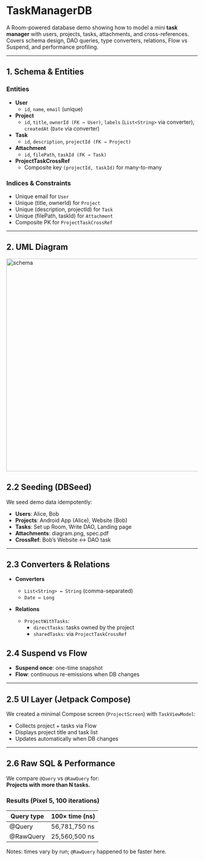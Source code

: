 # TaskManagerDB 

A Room-powered database demo showing how to model a mini **task manager** with users, projects, tasks, attachments, and cross-references.  
Covers schema design, DAO queries, type converters, relations, Flow vs Suspend, and performance profiling.

---

## 1. Schema & Entities

### Entities
- **User**
  - `id`, `name`, `email` (unique)
- **Project**
  - `id`, `title`, `ownerId (FK → User)`, `labels` (`List<String>` via converter), `createdAt` (`Date` via converter)
- **Task**
  - `id`, `description`, `projectId (FK → Project)`
- **Attachment**
  - `id`, `filePath`, `taskId (FK → Task)`
- **ProjectTaskCrossRef**
  - Composite key `(projectId, taskId)` for many-to-many
 

### Indices & Constraints
- Unique email for `User`
- Unique (title, ownerId) for `Project`
- Unique (description, projectId) for `Task`
- Unique (filePath, taskId) for `Attachment`
- Composite PK for `ProjectTaskCrossRef`

---

## 2. UML Diagram
<img width="1407" height="558" alt="schema" src="https://github.com/user-attachments/assets/480b0e0f-5c35-455f-ba90-0e79ee453350" />




## 2.2 Seeding (DBSeed)

We seed demo data idempotently:
- **Users**: Alice, Bob  
- **Projects**: Android App (Alice), Website (Bob)  
- **Tasks**: Set up Room, Write DAO, Landing page  
- **Attachments**: diagram.png, spec.pdf  
- **CrossRef**: Bob’s Website ↔ DAO task

---

## 2.3 Converters & Relations

- **Converters**  
  - `List<String> ↔ String` (comma-separated)  
  - `Date ↔ Long`  

- **Relations**  
  - `ProjectWithTasks`:  
    - `directTasks`: tasks owned by the project  
    - `sharedTasks`: via `ProjectTaskCrossRef`
   
## 2.4 Suspend vs Flow

- **Suspend once**: one-time snapshot  
- **Flow**: continuous re-emissions when DB changes
  
---

## 2.5 UI Layer (Jetpack Compose)

We created a minimal Compose screen (`ProjectScreen`) with `TaskViewModel`:

- Collects project + tasks via Flow
- Displays project title and task list
- Updates automatically when DB changes

---

## 2.6 Raw SQL & Performance

We compare `@Query` vs `@RawQuery` for:  
**Projects with more than N tasks.**

### Results (Pixel 5, 100 iterations)

| Query type | 100× time (ns) |
|------------|----------------|
| @Query     | 56,781,750 ns  |
| @RawQuery  | 25,560,500 ns  |

Notes: times vary by run; `@RawQuery` happened to be faster here.


